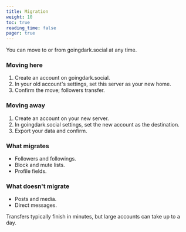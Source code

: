 ```yaml
---
title: Migration
weight: 10
toc: true
reading_time: false
pager: true
---
```


You can move to or from goingdark.social at any time.

### Moving here

1. Create an account on goingdark.social.
2. In your old account's settings, set this server as your new home.
3. Confirm the move; followers transfer.

### Moving away

1. Create an account on your new server.
2. In goingdark.social settings, set the new account as the destination.
3. Export your data and confirm.

### What migrates

- Followers and followings.
- Block and mute lists.
- Profile fields.

### What doesn't migrate

- Posts and media.
- Direct messages.

Transfers typically finish in minutes, but large accounts can take up to a day.

